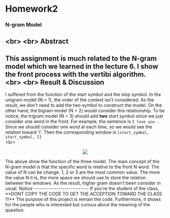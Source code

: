 # Homework2
### N-gram Model
<br\>
<br\>
Abstract
----------------------------    
This assignment is much related to the N-gram model which we learned in the lecture 6. I show the front process with the vertibi algorithm.      
<br\>
<br\>
Result & Discussion    
----------------------------    
I suffered from the function of the start symbol and the stop symbol. In the unigram model (N = 1), the order of the context isn't considered. As the result, we don't need to add the two symbol to construct the model. On the other hand, the bigram model (N = 2) would consider this relationship. To be notice, the trigram model (N = 3) should add **two** start symbol since we just consider one word in the front. For example, the sentence is ```I love you .``` Since we should consider one word at each time, so we would see the relation toward 'I'. Then the corresponding window is ```[start_symbol, start_symbol, I]```     
<br\>
<p align="center">
  <img src="https://github.com/SunnerLi/pln/blob/master/homework2/img/N-gram_equation.png"/>
</p>
<br\>
The above show the function of the three model. The main concept of the N-gram model is that the specific word is relative to the front N word. The value of N can be change. 1, 2 or 3 are the most common value. The more the value N it is, the more space we should use to store the relation between the windows. As the result, higher gram doesn't been consider in usual.    
<br\>
<br\>
Notice    
---------------------------    
If you're the student of the class, **DONT COPY THE CODE TO GET THE ACCEPTION TOWARD THE CLASS !!!** The purpose of this project is remain the code. Furthermore, it shows for the people who is interested but curious about the meaning of the question.     